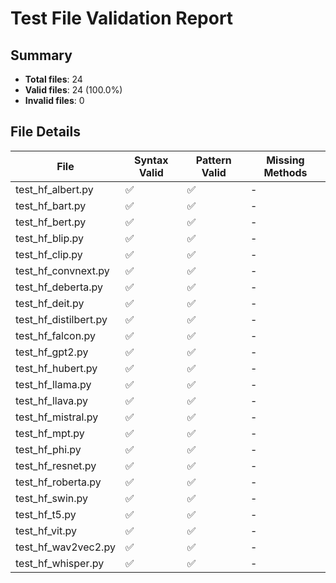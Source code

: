 # Test File Validation Report

## Summary

- **Total files**: 24
- **Valid files**: 24 (100.0%)
- **Invalid files**: 0

## File Details

| File | Syntax Valid | Pattern Valid | Missing Methods |
|------|-------------|---------------|----------------|
| test_hf_albert.py | ✅ | ✅ | - |
| test_hf_bart.py | ✅ | ✅ | - |
| test_hf_bert.py | ✅ | ✅ | - |
| test_hf_blip.py | ✅ | ✅ | - |
| test_hf_clip.py | ✅ | ✅ | - |
| test_hf_convnext.py | ✅ | ✅ | - |
| test_hf_deberta.py | ✅ | ✅ | - |
| test_hf_deit.py | ✅ | ✅ | - |
| test_hf_distilbert.py | ✅ | ✅ | - |
| test_hf_falcon.py | ✅ | ✅ | - |
| test_hf_gpt2.py | ✅ | ✅ | - |
| test_hf_hubert.py | ✅ | ✅ | - |
| test_hf_llama.py | ✅ | ✅ | - |
| test_hf_llava.py | ✅ | ✅ | - |
| test_hf_mistral.py | ✅ | ✅ | - |
| test_hf_mpt.py | ✅ | ✅ | - |
| test_hf_phi.py | ✅ | ✅ | - |
| test_hf_resnet.py | ✅ | ✅ | - |
| test_hf_roberta.py | ✅ | ✅ | - |
| test_hf_swin.py | ✅ | ✅ | - |
| test_hf_t5.py | ✅ | ✅ | - |
| test_hf_vit.py | ✅ | ✅ | - |
| test_hf_wav2vec2.py | ✅ | ✅ | - |
| test_hf_whisper.py | ✅ | ✅ | - |
